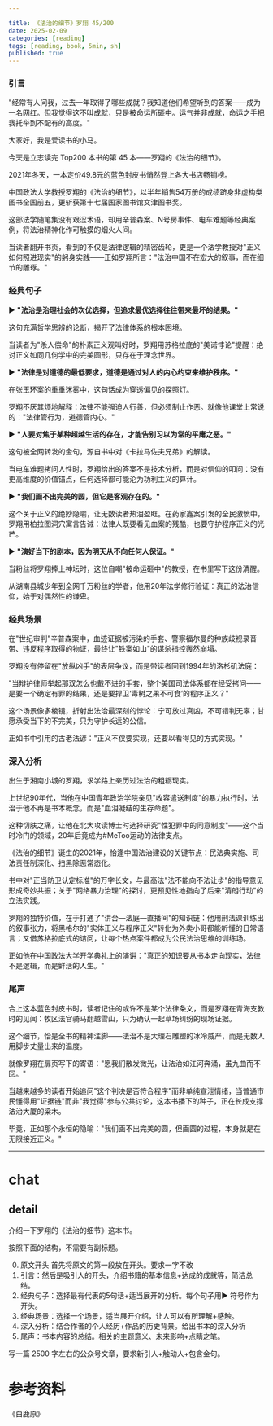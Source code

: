 ```yaml
---

title: 《法治的细节》罗翔 45/200
date: 2025-02-09 
categories: [reading]
tags: [reading, book, 5min, sh]
published: true
---
```



### 引言  

"经常有人问我，过去一年取得了哪些成就？我知道他们希望听到的答案——成为一名网红。但我觉得这不叫成就，只是被命运所砸中。运气并非成就，命运之手把我托举到不配有的高度。"

大家好，我是爱读书的小马。

今天是立志读完 Top200 本书的第 45 本——罗翔的《法治的细节》。

2021年冬天，一本定价49.8元的蓝色封皮书悄然登上各大书店畅销榜。

中国政法大学教授罗翔的《法治的细节》，以半年销售54万册的成绩跻身非虚构类图书全国前五，更斩获第十七届国家图书馆文津图书奖。

这部法学随笔集没有艰涩术语，却用辛普森案、N号房事件、电车难题等经典案例，将法治精神化作可触摸的烟火人间。

当读者翻开书页，看到的不仅是法律逻辑的精密齿轮，更是一个法学教授对"正义如何照进现实"的躬身实践——正如罗翔所言："法治中国不在宏大的叙事，而在细节的雕琢。"

### 经典句子 

▶ **"法治是治理社会的次优选择，但追求最优选择往往带来最坏的结果。"**  

这句充满哲学思辨的论断，揭开了法律体系的根本困境。

当读者为"杀人偿命"的朴素正义观叫好时，罗翔用苏格拉底的"美诺悖论"提醒：绝对正义如同几何学中的完美圆形，只存在于理念世界。  

▶ **"法律是对道德的最低要求，道德是通过对人的内心约束来维护秩序。"**  

在张玉环案的重重迷雾中，这句话成为穿透偏见的探照灯。

罗翔不厌其烦地解释：法律不能强迫人行善，但必须制止作恶。就像他课堂上常说的："法律管行为，道德管内心。"  

▶ **"人要对焦于某种超越生活的存在，才能告别习以为常的平庸之恶。"**  

这句被全网转发的金句，源自书中对《卡拉马佐夫兄弟》的解读。

当电车难题拷问人性时，罗翔给出的答案不是技术分析，而是对信仰的叩问：没有更高维度的价值锚点，任何选择都可能沦为功利主义的算计。  

▶ **"我们画不出完美的圆，但它是客观存在的。"**  

这个关于正义的绝妙隐喻，让无数读者热泪盈眶。在药家鑫案引发的全民激愤中，罗翔用柏拉图洞穴寓言告诫：法律人既要看见血案的残酷，也要守护程序正义的光芒。  

▶ **"演好当下的剧本，因为明天从不向任何人保证。"**  

当粉丝将罗翔捧上神坛时，这位自嘲"被命运砸中"的教授，在书里写下这份清醒。

从湖南县城少年到全网千万粉丝的学者，他用20年法学修行验证：真正的法治信仰，始于对偶然性的谦卑。

### 经典场景 

在"世纪审判"辛普森案中，血迹证据被污染的手套、警察福尔曼的种族歧视录音带、违反程序取得的物证，最终让"铁案如山"的谋杀指控轰然崩塌。

罗翔没有停留在"放纵凶手"的表层争议，而是带读者回到1994年的洛杉矶法庭：  

"当辩护律师举起那双怎么也戴不进的手套，整个美国司法体系都在经受拷问——是要一个确定有罪的结果，还是要捍卫‘毒树之果不可食’的程序正义？"  

这个场景像多棱镜，折射出法治最深刻的悖论：宁可放过真凶，不可错判无辜；甘愿承受当下的不完美，只为守护长远的公信。

正如书中引用的古老法谚："正义不仅要实现，还要以看得见的方式实现。"

### 深入分析

出生于湘南小城的罗翔，求学路上亲历过法治的粗粝现实。

上世纪90年代，当他在中国青年政治学院亲见"收容遣送制度"的暴力执行时，法治于他不再是书本概念，而是"血泪凝结的生存命题"。

这种切肤之痛，让他在北大攻读博士时选择研究"性犯罪中的同意制度"——这个当时冷门的领域，20年后竟成为#MeToo运动的法律支点。  

《法治的细节》诞生的2021年，恰逢中国法治建设的关键节点：民法典实施、司法责任制深化、扫黑除恶常态化。

书中对"正当防卫认定标准"的万字长文，与最高法"法不能向不法让步"的指导意见形成奇妙共振；关于"网络暴力治理"的探讨，更预见性地指向了后来"清朗行动"的立法实践。  

罗翔的独特价值，在于打通了"讲台—法庭—直播间"的知识链：他用刑法课训练出的叙事张力，将黑格尔的"实体正义与程序正义"转化为外卖小哥都能听懂的日常语言；又借苏格拉底式的诘问，让每个热点案件都成为公民法治思维的训练场。

正如他在中国政法大学开学典礼上的演讲："真正的知识要从书本走向现实，法律不是逻辑，而是鲜活的人生。"

### 尾声 

合上这本蓝色封皮书时，读者记住的或许不是某个法律条文，而是罗翔在青海支教时的见闻：牧区法官骑马翻越雪山，只为确认一起草场纠纷的现场证据。

这个细节，恰是全书的精神注脚——法治不是大理石雕塑的冰冷威严，而是无数人用脚步丈量出来的温度。  

就像罗翔在扉页写下的寄语："愿我们散发微光，让法治如江河奔涌，虽九曲而不回。"  

当越来越多的读者开始追问"这个判决是否符合程序"而非单纯宣泄情绪，当普通市民懂得用"证据链"而非"我觉得"参与公共讨论，这本书播下的种子，正在长成支撑法治大厦的梁木。

毕竟，正如那个永恒的隐喻："我们画不出完美的圆，但画圆的过程，本身就是在无限接近正义。"




------------------------------------------------------------------------

# chat

## detail

介绍一下罗翔的《法治的细节》这本书。

按照下面的结构，不需要有副标题。

0. 原文开头 首先将原文的第一段放在开头。要求一字不改
1. 引言：然后是吸引人的开头，介绍书籍的基本信息+达成的成就等，简洁总结。
2. 经典句子：选择最有代表的5句话+适当展开的分析。每个句子用▶ 符号作为开头。
3. 经典场景：选择一个场景，适当展开介绍，让人可以有所理解+感触。
4. 深入分析：结合作者的个人经历+作品的历史背景。给出书本的深入分析
5. 尾声：书本内容的总结。相关的主题意义、未来影响+点睛之笔。

写一篇 2500 字左右的公众号文章，要求新引人+触动人+包含金句。


# 参考资料

 《白鹿原》

